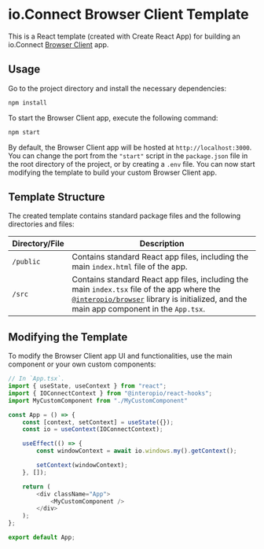 # io.Connect Browser Client Template

This is a React template (created with Create React App) for building an io.Connect [Browser Client](https://docs.interop.io/browser/developers/browser-client/overview/index.html) app.

## Usage

Go to the project directory and install the necessary dependencies:

```cmd
npm install
```

To start the Browser Client app, execute the following command:

```cmd
npm start
```

By default, the Browser Client app will be hosted at `http://localhost:3000`. You can change the port from the `"start"` script in the `package.json` file in the root directory of the project, or by creating a `.env` file. You can now start modifying the template to build your custom Browser Client app.

## Template Structure

The created template contains standard package files and the following directories and files:

| Directory/File | Description |
|----------------|-------------|
| `/public` | Contains standard React app files, including the main `index.html` file of the app. |
| `/src` | Contains standard React app files, including the main `index.tsx` file of the app where the [`@interopio/browser`](https://www.npmjs.com/package/@interopio/browser) library is initialized, and the main app component in the `App.tsx`. |

## Modifying the Template

To modify the Browser Client app UI and functionalities, use the main component or your own custom components:

```javascript
// In `App.tsx`.
import { useState, useContext } from "react";
import { IOConnectContext } from "@interopio/react-hooks";
import MyCustomComponent from "./MyCustomComponent"

const App = () => {
    const [context, setContext] = useState({});
    const io = useContext(IOConnectContext);

    useEffect(() => {
        const windowContext = await io.windows.my().getContext();

        setContext(windowContext);
    }, []);

    return (
        <div className="App">
            <MyCustomComponent />
        </div>
    );
};

export default App;
```